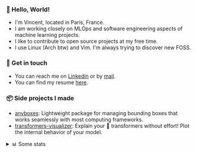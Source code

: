 ### 👋 Hello, World!

- I'm Vincent, located in Paris, France.
- I am working closely on MLOps and software engineering aspects of machine learning projects.
- I like to contribute to open source projects at my free time.
- I use Linux (Arch btw) and Vim. I'm always trying to discover new FOSS.

### 🔗 Get in touch

- You can reach me on [Linkedin](https://www.linkedin.com/in/vincent-duchauffour-3a9641155/) or by [mail](mailto:vincent.duchauffour@proton.me).
- You can find my resume [here](https://raw.githubusercontent.com/VDuchauffour/resume/main/resume.pdf).

### 📦 Side projects I made

- [anyboxes](https://github.com/VDuchauffour/anyboxes): Lightweight package for managing bounding boxes that works seamlessly with most computing frameworks.
- [transformers-visualizer](https://github.com/VDuchauffour/transformers-visualizer): Explain your 🤗 transformers without effort! Plot the internal behavior of your model. 

<details><summary>📊 Some stats</summary>  
  
<p align="center">
  <img alt="VDuchauffour's github stats" src="https://github-readme-stats.vercel.app/api?username=VDuchauffour&include_all_commits=true&show_icons=true&theme=react"/>
  <br />
  <img alt="VDuchauffour's streak stats" src="https://streak-stats.demolab.com?user=VDuchauffour&theme=react"/>
  <br />
  <img alt="VDuchauffour's language stats" src="https://github-readme-stats.vercel.app/api/top-langs/?username=VDuchauffour&count_private=true&include_all_commits=true&show_icons=true&layout=compact&theme=react"/>
  <!--   <br />
  <img alt="VDuchauffour's Wakatime stats" src="https://github-readme-stats.vercel.app/api/wakatime?username=VDuchauffour&theme=react"/> -->
</p>

#### 🧭 Wakatime stats
<!--START_SECTION:waka-->
![Code Time](http://img.shields.io/badge/Code%20Time-2%2C204%20hrs%2014%20mins-blue)

![Lines of code](https://img.shields.io/badge/From%20Hello%20World%20I%27ve%20Written-3.8%20million%20lines%20of%20code-blue)

**🐱 My GitHub Data** 

> 📦 983.5 kB Used in GitHub's Storage 
 > 
> 🏆 776 Contributions in the Year 2024
 > 
> 🚫 Not Opted to Hire
 > 
> 📜 9 Public Repositories 
 > 
> 🔑 2 Private Repositories 
 > 
**I'm an Early 🐤** 

```text
🌞 Morning                484 commits         ██░░░░░░░░░░░░░░░░░░░░░░░   07.80 % 
🌆 Daytime                3646 commits        ███████████████░░░░░░░░░░   58.76 % 
🌃 Evening                1691 commits        ███████░░░░░░░░░░░░░░░░░░   27.25 % 
🌙 Night                  384 commits         ██░░░░░░░░░░░░░░░░░░░░░░░   06.19 % 
```
📅 **I'm Most Productive on Monday** 

```text
Monday                   1425 commits        ██████░░░░░░░░░░░░░░░░░░░   22.97 % 
Tuesday                  1275 commits        █████░░░░░░░░░░░░░░░░░░░░   20.55 % 
Wednesday                968 commits         ████░░░░░░░░░░░░░░░░░░░░░   15.60 % 
Thursday                 1193 commits        █████░░░░░░░░░░░░░░░░░░░░   19.23 % 
Friday                   986 commits         ████░░░░░░░░░░░░░░░░░░░░░   15.89 % 
Saturday                 87 commits          ░░░░░░░░░░░░░░░░░░░░░░░░░   01.40 % 
Sunday                   271 commits         █░░░░░░░░░░░░░░░░░░░░░░░░   04.37 % 
```


📊 **This Week I Spent My Time On** 

```text
💬 Programming Languages: 
Python                   8 hrs 30 mins       █████████████████░░░░░░░░   69.87 % 
YAML                     2 hrs 13 mins       █████░░░░░░░░░░░░░░░░░░░░   18.19 % 
Bash                     41 mins             █░░░░░░░░░░░░░░░░░░░░░░░░   05.68 % 
Markdown                 11 mins             ░░░░░░░░░░░░░░░░░░░░░░░░░   01.57 % 
Makefile                 10 mins             ░░░░░░░░░░░░░░░░░░░░░░░░░   01.39 % 
```


 Last Updated on 24/09/2024 00:49:16 UTC
<!--END_SECTION:waka-->
</details>

